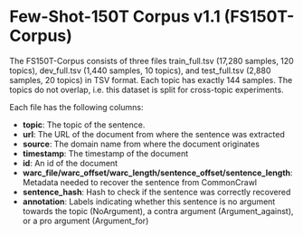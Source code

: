 # Few-Shot-150T Corpus v1.1 (FS150T-Corpus)
The FS150T-Corpus consists of three files train_full.tsv (17,280 samples, 120 topics), dev_full.tsv 
(1,440 samples, 10 topics), and test_full.tsv (2,880 samples, 20 topics) in TSV format. Each topic has exactly 144 
samples. The topics do not overlap, i.e. this dataset is split for cross-topic experiments.

Each file has the following columns:

* **topic**: The topic of the sentence.
* **url**: The URL of the document from where the sentence was extracted
* **source**: The domain name from where the document originates
* **timestamp**: The timestamp of the document
* **id**: An id of the document
* **warc_file/warc_offset/warc_length/sentence_offset/sentence_length**: Metadata needed to recover the sentence from CommonCrawl
* **sentence_hash**: Hash to check if the sentence was correctly recovered
* **annotation**: Labels indicating whether this sentence is no argument towards the topic (NoArgument), a contra
argument (Argument_against), or a pro argument (Argument_for)